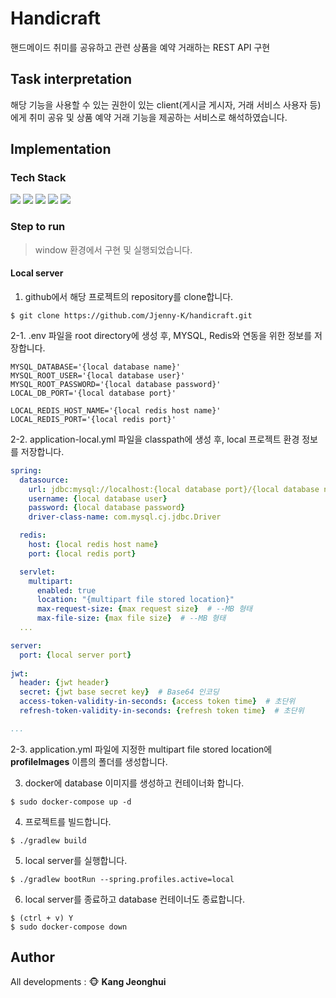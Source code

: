 # Handicraft
핸드메이드 취미를 공유하고 관련 상품을 예약 거래하는 REST API 구현

## Task interpretation
해당 기능을 사용할 수 있는 권한이 있는 client(게시글 게시자, 거래 서비스 사용자 등)에게 취미 공유 및 상품 예약 거래 기능을 제공하는 서비스로 해석하였습니다.

## Implementation

### Tech Stack
<img src="https://img.shields.io/badge/Java-437291?style=flat-square&logo=OpenJDK&logoColor=white"/> <img src="https://img.shields.io/badge/Spring Boot-6DB33F?style=flat-square&logo=Spring Boot&logoColor=white"/> <img src="https://img.shields.io/badge/MySQL-4479A1?style=flat-square&logo=MySQL&logoColor=white"/> <img src="https://img.shields.io/badge/IntelliJ-000000?style=flat-square&logo=IntelliJ IDEA&logoColor=white"/> <img src="https://img.shields.io/badge/Docker-2496ED?style=flat-square&logo=Docker&logoColor=white"/>

### Step to run
> window 환경에서 구현 및 실행되었습니다.

#### Local server
1. github에서 해당 프로젝트의 repository를 clone합니다.
```shell
$ git clone https://github.com/Jjenny-K/handicraft.git
```

2-1. .env 파일을 root directory에 생성 후, MYSQL, Redis와 연동을 위한 정보를 저장합니다.
```
MYSQL_DATABASE='{local database name}'
MYSQL_ROOT_USER='{local database user}'
MYSQL_ROOT_PASSWORD='{local database password}'
LOCAL_DB_PORT='{local database port}'

LOCAL_REDIS_HOST_NAME='{local redis host name}'
LOCAL_REDIS_PORT='{local redis port}'
```

2-2. application-local.yml 파일을 classpath에 생성 후, local 프로젝트 환경 정보를 저장합니다.
```yaml
spring:
  datasource:
    url: jdbc:mysql://localhost:{local database port}/{local database name}
    username: {local database user}
    password: {local database password}
    driver-class-name: com.mysql.cj.jdbc.Driver

  redis:
    host: {local redis host name}
    port: {local redis port}

  servlet:
    multipart:
      enabled: true
      location: "{multipart file stored location}"
      max-request-size: {max request size}  # --MB 형태
      max-file-size: {max file size}  # --MB 형태
  ...

server:
  port: {local server port}
  
jwt:
  header: {jwt header}
  secret: {jwt base secret key}  # Base64 인코딩
  access-token-validity-in-seconds: {access token time}  # 초단위
  refresh-token-validity-in-seconds: {refresh token time}  # 초단위

...
```

2-3. application.yml 파일에 지정한 multipart file stored location에 **profileImages** 이름의 폴더를 생성합니다.

3. docker에 database 이미지를 생성하고 컨테이너화 합니다.
```shell
$ sudo docker-compose up -d
```

4. 프로젝트를 빌드합니다.
```shell
$ ./gradlew build
```

5. local server를 실행합니다.
```shell
$ ./gradlew bootRun --spring.profiles.active=local
```

6. local server를 종료하고 database 컨테이너도 종료합니다.
```shell
$ (ctrl + v) Y
$ sudo docker-compose down
```

## Author
All developments : :monkey_face: **Kang Jeonghui**
